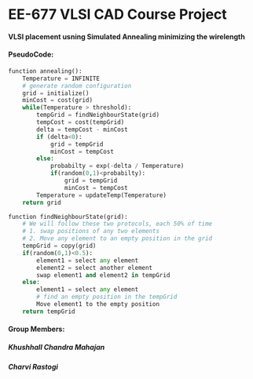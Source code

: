 # EE-677 VLSI CAD Course Project
####  VLSI placement usning Simulated Annealing minimizing the wirelength
#### PseudoCode:
```python
function annealing():
    Temperature = INFINITE
    # generate random configuration
	grid = initialize()
	minCost = cost(grid)
	while(Temperature > threshold):
    	tempGrid = findNeighbourState(grid)
        tempCost = cost(tempGrid)
		delta = tempCost - minCost
		if (delta<0):
			grid = tempGrid
			minCost = tempCost
		else:
			probabilty = exp(-delta / Temperature)
			if(random(0,1)<probabilty):
			    grid = tempGrid
				minCost = tempCost
		Temperature = updateTemp(Temperature)
	return grid
```	

```python
function findNeighbourState(grid):
	# We will follow these two protocols, each 50% of time
	# 1. swap positions of any two elements
	# 2. Move any element to an empty position in the grid
	tempGrid = copy(grid)
	if(random(0,1)<0.5):
		element1 = select any element
		element2 = select another element
        swap element1 and element2 in tempGrid
	else:
		element1 = select any element
		# find an empty position in the tempGrid
		Move element1 to the empty position	
	return tempGrid
```	

#### Group Members:
##### Khushhall Chandra Mahajan
##### Charvi Rastogi